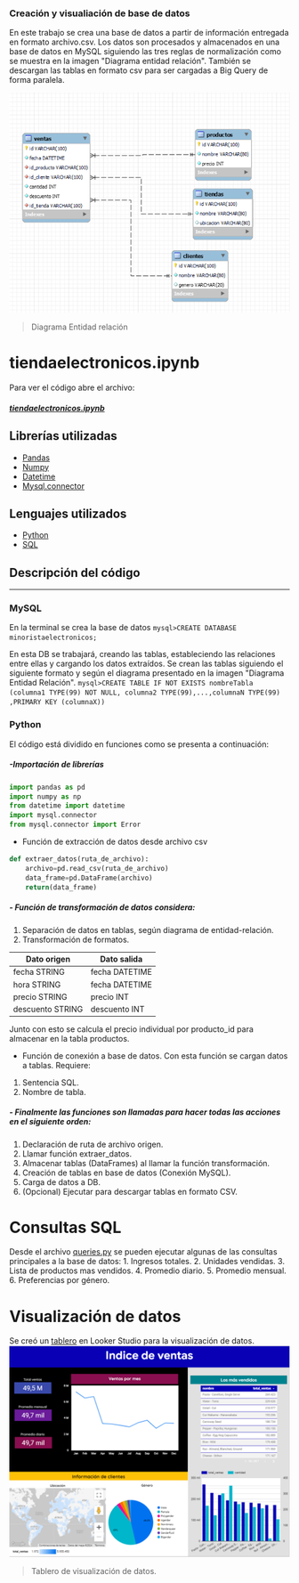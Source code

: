 ### Creación y visualiación de base de datos

En este trabajo se crea una base de datos a partir de información entregada en formato archivo.csv. Los datos son procesados y almacenados en una base de datos en MySQL siguiendo las tres reglas de normalización como se muestra en la imagen "Diagrama entidad relación". También se descargan las tablas en formato csv para ser cargadas a Big Query de forma paralela.

![](imagenes/image.png)
>Diagrama Entidad relación


# tiendaelectronicos.ipynb
Para ver el código abre el archivo:
##### [tiendaelectronicos.ipynb](tiendaElectronicos.ipynb)

## Librerías utilizadas
- [Pandas](https://pandas.pydata.org/docs/)
- [Numpy](https://numpy.org/doc/)
- [Datetime](https://docs.python.org/3/library/datetime.html)
- [Mysql.connector](https://dev.mysql.com/doc/connector-python/en/)

## Lenguajes utilizados
- [Python](https://docs.python.org/3/)
- [SQL](https://dev.mysql.com/doc/refman/8.3/en/language-structure.html)

## Descripción del código
                                
----

### MySQL
En la terminal se crea la base de datos
`mysql>CREATE DATABASE minoristaelectronicos;`

En esta DB se trabajará, creando las tablas, estableciendo las relaciones entre ellas y cargando los datos extraídos.
Se crean las tablas siguiendo el siguiente formato y según el diagrama presentado en la imagen "Diagrama Entidad Relación".
`mysql>CREATE TABLE IF NOT EXISTS nombreTabla (columna1 TYPE(99) NOT NULL, columna2 TYPE(99),...,columnaN TYPE(99) ,PRIMARY KEY (columnaX))`


### Python
El código está dividido en funciones como se presenta a continuación:

##### -Importación de librerías

```Python
import pandas as pd
import numpy as np
from datetime import datetime
import mysql.connector
from mysql.connector import Error
```



- Función de extracción de datos desde archivo csv

```python
def extraer_datos(ruta_de_archivo): 
    archivo=pd.read_csv(ruta_de_archivo)
    data_frame=pd.DataFrame(archivo)
    return(data_frame)
```
##### - Función de transformación de datos considera:
1. Separación de datos en tablas, según diagrama de entidad-relación.
2. Transformación de formatos.

Dato origen  | Dato salida
------------- | -------------
fecha STRING  | fecha DATETIME
hora STRING  | fecha DATETIME
precio STRING | precio INT
descuento STRING | descuento INT

Junto con esto se calcula el precio individual por producto_id para almacenar en la tabla productos.

- Función de conexión a base de datos.
Con esta función se cargan datos a tablas. 
Requiere:
1. Sentencia SQL.
2. Nombre de tabla.

##### - Finalmente las funciones son llamadas para hacer todas las acciones en el siguiente orden:
1. Declaración de ruta de archivo origen.
2. Llamar función extraer_datos.
3. Almacenar tablas (DataFrames) al llamar la función transformación.
4. Creación de tablas en base de datos (Conexión MySQL).
5. Carga de datos a DB.
6. (Opcional) Ejecutar para descargar tablas en formato CSV.

# Consultas SQL
Desde el archivo [queries.py](queries.py) se pueden ejecutar algunas de las consultas principales a la base de datos:
	1. Ingresos totales.
	2. Unidades vendidas. 
	3. Lista de productos mas vendidos.
	4. Promedio diario.
    5. Promedio mensual. 
	6. Preferencias por género.

# Visualización de datos
Se creó un [tablero](https://lookerstudio.google.com/u/0/reporting/a1d481e7-be3d-48f5-8273-ad333d791724/page/tEnnC?s=qrZwZnje6uY) en Looker Studio para la visualización de datos.
![](visualizacion/Tablero.png)
>Tablero de visualización de datos.